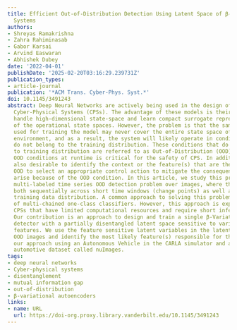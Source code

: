 ```yaml
---
title: Efficient Out-of-Distribution Detection Using Latent Space of β-VAE for Cyber-Physical
  Systems
authors:
- Shreyas Ramakrishna
- Zahra Rahiminasab
- Gabor Karsai
- Arvind Easwaran
- Abhishek Dubey
date: '2022-04-01'
publishDate: '2025-02-20T03:16:29.239731Z'
publication_types:
- article-journal
publication: '*ACM Trans. Cyber-Phys. Syst.*'
doi: 10.1145/3491243
abstract: Deep Neural Networks are actively being used in the design of autonomous
  Cyber-Physical Systems (CPSs). The advantage of these models is their ability to
  handle high-dimensional state-space and learn compact surrogate representations
  of the operational state spaces. However, the problem is that the sampled observations
  used for training the model may never cover the entire state space of the physical
  environment, and as a result, the system will likely operate in conditions that
  do not belong to the training distribution. These conditions that do not belong
  to training distribution are referred to as Out-of-Distribution (OOD). Detecting
  OOD conditions at runtime is critical for the safety of CPS. In addition, it is
  also desirable to identify the context or the feature(s) that are the source of
  OOD to select an appropriate control action to mitigate the consequences that may
  arise because of the OOD condition. In this article, we study this problem as a
  multi-labeled time series OOD detection problem over images, where the OOD is defined
  both sequentially across short time windows (change points) as well as across the
  training data distribution. A common approach to solving this problem is the use
  of multi-chained one-class classifiers. However, this approach is expensive for
  CPSs that have limited computational resources and require short inference times.
  Our contribution is an approach to design and train a single β-Variational Autoencoder
  detector with a partially disentangled latent space sensitive to variations in image
  features. We use the feature sensitive latent variables in the latent space to detect
  OOD images and identify the most likely feature(s) responsible for the OOD. We demonstrate
  our approach using an Autonomous Vehicle in the CARLA simulator and a real-world
  automotive dataset called nuImages.
tags:
- deep neural networks
- Cyber-physical systems
- disentanglement
- mutual information gap
- out-of-distribution
- β-variational autoencoders
links:
- name: URL
  url: https://doi-org.proxy.library.vanderbilt.edu/10.1145/3491243
---
```

